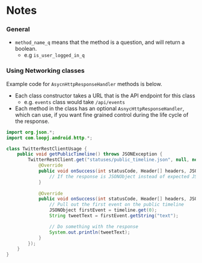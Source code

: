 # Notes

### General

- `method_name_q` means that the method is a question, and will return a boolean. 
  - e.g `is_user_logged_in_q` 


### Using Networking classes

Example code for `AsycnHttpResponseHandler` methods is below.

- Each class constructor takes a URL that is the API endpoint for this class
  - e.g. `events` class would take `/api/events`
- Each method in the class has an optional `AsnycHttpResponseHandler`, which can use, if you want fine grained control during the life cycle of the response.



```java
import org.json.*;
import com.loopj.android.http.*;

class TwitterRestClientUsage {
    public void getPublicTimeline() throws JSONException {
        TwitterRestClient.get("statuses/public_timeline.json", null, new JsonHttpResponseHandler() {
            @Override
            public void onSuccess(int statusCode, Header[] headers, JSONObject response) {
                // If the response is JSONObject instead of expected JSONArray
            }
            
            @Override
            public void onSuccess(int statusCode, Header[] headers, JSONArray timeline) {
                // Pull out the first event on the public timeline
                JSONObject firstEvent = timeline.get(0);
                String tweetText = firstEvent.getString("text");

                // Do something with the response
                System.out.println(tweetText);
            }
        });
    }
}
```